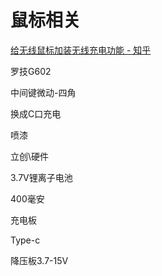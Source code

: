 # 鼠标相关

[给无线鼠标加装无线充电功能 - 知乎](https://zhuanlan.zhihu.com/p/545091245?utm_id=0)

罗技G602

中间键微动-四角

换成C口充电

喷漆

立创\\硬件

3.7V锂离子电池

400毫安

充电板

Type-c

降压板3.7-15V